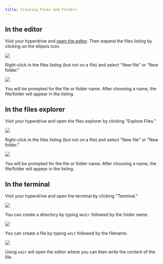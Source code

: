 ```yaml
---
title: Creating Files and Folders
---
```


## In the editor

Visit your hyperdrive and [open the editor](using-the-editor.md). Then expand the files listing by clicking on the ellipsis icon.

<img class="centered" src="/img/editor-list-files.png" />

Right-click in the files listing (but not on a file) and select "New file" or "New folder."

<img class="centered" src="/img/editor-new-file-folder.png" />

You will be prompted for the file or folder name. After choosing a name, the file/folder will appear in the listing.

## In the files explorer

Visit your hyperdrive and open the files explorer by clicking "Explore Files."

<img class="centered" src="/img/open-files-explorer.png" />

Right-click in the files listing (but not on a file) and select "New file" or "New folder."

<img class="centered" src="/img/files-explorer-new-file-folder.png" />

You will be prompted for the file or folder name. After choosing a name, the file/folder will appear in the listing.

## In the terminal

Visit your hyperdrive and open the terminal by clicking "Terminal."

<img class="centered" src="/img/open-terminal.png" />

You can create a directory by typing `mkdir` followed by the folder name.

<img class="centered" src="/img/terminal-mkdir.png" />

You can create a file by typing `edit` followed by the filename.

<img class="centered" src="/img/terminal-edit.png" />

Using `edit` will open the editor where you can then write the content of the file.
